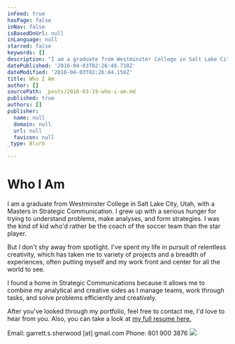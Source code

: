 ```yaml
---
inFeed: true
hasPage: false
inNav: false
isBasedOnUrl: null
inLanguage: null
starred: false
keywords: []
description: "I am a graduate from Westminster College in Salt Lake City, Utah, with a Masters in Strategic Communication. I grew up with a serious hunger for trying to understand problems, make analyses, and form strategies. I was the kind of kid who’d rather be the coach of the soccer team than the star player.\_"
datePublished: '2016-04-03T02:26:49.710Z'
dateModified: '2016-04-03T02:26:44.156Z'
title: Who I Am
author: []
sourcePath: _posts/2016-03-19-who-i-am.md
published: true
authors: []
publisher:
  name: null
  domain: null
  url: null
  favicon: null
_type: Blurb

---
```

# Who I Am

I am a graduate from Westminster College in Salt Lake City, Utah, with a Masters in Strategic Communication. I grew up with a serious hunger for trying to understand problems, make analyses, and form strategies. I was the kind of kid who'd rather be the coach of the soccer team than the star player. 

But I don't shy away from spotlight. I've spent my life in pursuit of relentless creativity, which has taken me to variety of projects and a breadth of experiences, often putting myself and my work front and center for all the world to see.

I found a home in Strategic Communications because it allows me to combine my analytical and creative sides as I manage teams, work through tasks, and solve problems efficiently and creatively.

After you've looked through my portfolio, feel free to contact me, I'd love to hear from you. Also, you can take a look at [my full resume here.][0]

Email: garrett.s.sherwood \[at\] gmail.com Phone: 801 900 3876
![](https://the-grid-user-content.s3-us-west-2.amazonaws.com/52215974-131c-446d-abdf-36148d61ba4d.png)

[0]: https://drive.google.com/file/d/0B_3Bn2B5HlnMdm1mSnFpakVPeE0/view?usp=sharing